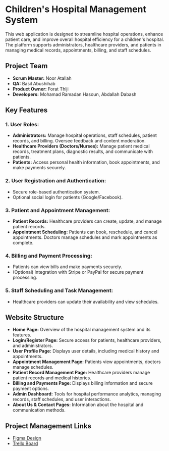 # Children's Hospital Management System

This web application is designed to streamline hospital operations, enhance patient care, and improve overall hospital efficiency for a children's hospital. The platform supports administrators, healthcare providers, and patients in managing medical records, appointments, billing, and staff schedules.

## Project Team

- **Scrum Master:** Noor Atallah
- **QA:** Basil Abushihab
- **Product Owner:** Forat Thlji
- **Developers:** Mohamad Ramadan Hasoun, Abdallah Dabash

## Key Features

### 1. User Roles:
- **Administrators:** Manage hospital operations, staff schedules, patient records, and billing. Oversee feedback and content moderation.
- **Healthcare Providers (Doctors/Nurses):** Manage patient medical records, treatment plans, diagnostic results, and communicate with patients.
- **Patients:** Access personal health information, book appointments, and make payments securely.

### 2. User Registration and Authentication:
- Secure role-based authentication system.
- Optional social login for patients (Google/Facebook).

### 3. Patient and Appointment Management:
- **Patient Records:** Healthcare providers can create, update, and manage patient records.
- **Appointment Scheduling:** Patients can book, reschedule, and cancel appointments. Doctors manage schedules and mark appointments as complete.

### 4. Billing and Payment Processing:
- Patients can view bills and make payments securely.
- (Optional) Integration with Stripe or PayPal for secure payment processing.

### 5. Staff Scheduling and Task Management:
- Healthcare providers can update their availability and view schedules.

## Website Structure

- **Home Page:** Overview of the hospital management system and its features.
- **Login/Register Page:** Secure access for patients, healthcare providers, and administrators.
- **User Profile Page:** Displays user details, including medical history and appointments.
- **Appointment Management Page:** Patients view appointments, doctors manage schedules.
- **Patient Record Management Page:** Healthcare providers manage patient records and medical histories.
- **Billing and Payments Page:** Displays billing information and secure payment options.
- **Admin Dashboard:** Tools for hospital performance analytics, managing records, staff schedules, and user interactions.
- **About Us & Contact Pages:** Information about the hospital and communication methods.

## Project Management Links

- [Figma Design](https://www.figma.com/design/J1QDWNHo8JTgzu52Ua6S4M/MedAppoint-(Community)?node-id=120-1137&node-type=frame&t=3qVFtiPr8SPOyvcR-0)
- [Trello Board](https://trello.com/invite/b/66ea82ea181a5bf262b9c99f/ATTI58031fc33dab8c75914eda69a725b65751FC1EF6/hospital)
